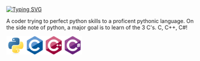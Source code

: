 <!-- https://minimalistic-wallpaper.herokuapp.com/#joeyjazz-sp-highrise.jpg/?random -->


[![Typing SVG](https://readme-typing-svg.herokuapp.com?color=02F76D&center=true&lines=Passionate+About+Code;Work+Smarter+Not+Harder)](https://git.io/typing-svg)





A coder trying to perfect python skills to a proficent pythonic language. On the side note of python, a major goal is to 
learn of the 3 C's. C, C++, C#!
























<img src="https://github.com/devicons/devicon/blob/master/icons/python/python-original.svg" alt="Python Logo" width="50"/><img src="https://github.com/devicons/devicon/blob/master/icons/c/c-original.svg" alt="C Logo" width="50"/><img src="https://github.com/devicons/devicon/blob/master/icons/cplusplus/cplusplus-original.svg" alt="CPlusPlus Logo" width="50"/><img src="https://github.com/devicons/devicon/blob/master/icons/csharp/csharp-original.svg" alt="CSharp Logo" width="50"/>
